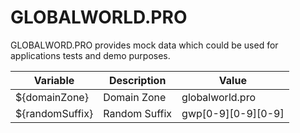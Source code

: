 # GLOBALWORLD.PRO

GLOBALWORD.PRO provides mock data which could be used for applications tests and demo purposes.

| Variable        | Description   | Value              |
| --------------- | ------------- | ------------------ |
| ${domainZone}   | Domain Zone   | globalworld.pro    |
| ${randomSuffix} | Random Suffix | gwp[0-9][0-9][0-9] |